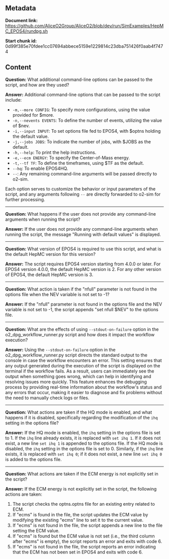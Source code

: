 ## Metadata

**Document link:** https://github.com/AliceO2Group/AliceO2/blob/dev/run/SimExamples/HepMC_EPOS4/rundpg.sh

**Start chunk id:** 0d99f385e70fdee1cc07694abbece5159e1229814c23dba751426f0aab4f7474

## Content

**Question:** What additional command-line options can be passed to the script, and how are they used?

**Answer:** Additional command-line options that can be passed to the script include:

- `-m,--more CONFIG`: To specify more configurations, using the value provided for $more.
- `-n,--nevents EVENTS`: To define the number of events, utilizing the value of $nev.
- `-i,--input INPUT`: To set options file fed to EPOS4, with $optns holding the default value.
- `-j,--jobs JOBS`: To indicate the number of jobs, with $JOBS as the default.
- `-h,--help`: To print the help instructions.
- `-e,--ecm ENERGY`: To specify the Center-of-Mass energy.
- `-t,--tf TF`: To define the timeframes, using $TF as the default.
- `--hq`: To enable EPOS4HQ.
- `--`: Any remaining command-line arguments will be passed directly to o2-sim.

Each option serves to customize the behavior or input parameters of the script, and any arguments following `--` are directly forwarded to o2-sim for further processing.

---

**Question:** What happens if the user does not provide any command-line arguments when running the script?

**Answer:** If the user does not provide any command-line arguments when running the script, the message "Running with default values" is displayed.

---

**Question:** What version of EPOS4 is required to use this script, and what is the default HepMC version for this version?

**Answer:** The script requires EPOS4 version starting from 4.0.0 or later. For EPOS4 version 4.0.0, the default HepMC version is 2. For any other version of EPOS4, the default HepMC version is 3.

---

**Question:** What action is taken if the "nfull" parameter is not found in the options file when the NEV variable is not set to -1?

**Answer:** If the "nfull" parameter is not found in the options file and the NEV variable is not set to -1, the script appends "set nfull $NEV" to the options file.

---

**Question:** What are the effects of using `--stdout-on-failure` option in the o2_dpg_workflow_runner.py script and how does it impact the workflow execution?

**Answer:** Using the `--stdout-on-failure` option in the o2_dpg_workflow_runner.py script directs the standard output to the console in case the workflow encounters an error. This setting ensures that any output generated during the execution of the script is displayed on the terminal if the workflow fails. As a result, users can immediately see the output when something goes wrong, which can help in identifying and resolving issues more quickly. This feature enhances the debugging process by providing real-time information about the workflow's status and any errors that occur, making it easier to diagnose and fix problems without the need to manually check logs or files.

---

**Question:** What actions are taken if the HQ mode is enabled, and what happens if it is disabled, specifically regarding the modification of the `ihq` setting in the options file?

**Answer:** If the HQ mode is enabled, the `ihq` setting in the options file is set to 1. If the `ihq` line already exists, it is replaced with `set ihq 1`. If it does not exist, a new line `set ihq 1` is appended to the options file. If the HQ mode is disabled, the `ihq` setting in the options file is set to 0. Similarly, if the `ihq` line exists, it is replaced with `set ihq 0`; if it does not exist, a new line `set ihq 0` is added to the options file.

---

**Question:** What actions are taken if the ECM energy is not explicitly set in the script?

**Answer:** If the ECM energy is not explicitly set in the script, the following actions are taken:

1. The script checks the optns.optns file for an existing entry related to ECM.
2. If "ecms" is found in the file, the script updates the ECM value by modifying the existing "ecms" line to set it to the current value.
3. If "ecms" is not found in the file, the script appends a new line to the file setting the ECM value.
4. If "ecms" is found but the ECM value is not set (i.e., the third column after "ecms" is empty), the script reports an error and exits with code 6.
5. If "ecms" is not found in the file, the script reports an error indicating that the ECM has not been set in EPOS4 and exits with code 6.